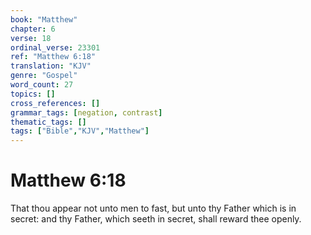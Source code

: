 ```yaml
---
book: "Matthew"
chapter: 6
verse: 18
ordinal_verse: 23301
ref: "Matthew 6:18"
translation: "KJV"
genre: "Gospel"
word_count: 27
topics: []
cross_references: []
grammar_tags: [negation, contrast]
thematic_tags: []
tags: ["Bible","KJV","Matthew"]
---
```


# Matthew 6:18

That thou appear not unto men to fast, but unto thy Father which is in secret: and thy Father, which seeth in secret, shall reward thee openly.
